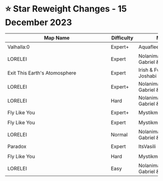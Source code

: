 # ⭐ Star Reweight Changes - 15 December 2023

| <div style="width:325px">Map Name</div> | <div style="width:75px">Difficulty</div> | <div style="width:200px">Mapper(s)</div> | <div style="width:175px">Star Rating Change</div> |
|-----|------------|-----------|---------------------------------------------------|
| Valhalla:0 | Expert+ | Aquaflee | ⭐ 12.15 → ⭐ 12.11 |
| LORELEI | Expert | Nolanimations, cerret, Gabriel & Marsh | ⭐ 10.57 → ⭐ 10.26 |
| Exit This Earth's Atomosphere | Expert | Irish & Fvrwvrd (feat. Joshabi & Andy) | ⭐ 9.99 → ⭐ 9.08 |
| LORELEI | Expert+ | Nolanimations, cerret, Gabriel & Marsh | ⭐ 9.73 → ⭐ 9.78 |
| LORELEI | Hard | Nolanimations, cerret, Gabriel & Marsh | ⭐ 9.3 → ⭐ 9.06 |
| Fly Like You | Expert+ | Mystikmol | ⭐ 9.23 → ⭐ 9.02 |
| Fly Like You | Expert | Mystikmol | ⭐ 8.21 → ⭐ 8.0 |
| LORELEI | Normal | Nolanimations, cerret, Gabriel & Marsh | ⭐ 7.39 → ⭐ 7.31 |
| Paradox | Expert | ItsVasili | ⭐ 6.37 → ⭐ 6.52 |
| Fly Like You | Hard | Mystikmol | ⭐ 5.78 → ⭐ 5.23 |
| LORELEI | Easy | Nolanimations, cerret, Gabriel & Marsh | ⭐ 5.03 → ⭐ 5.23 |
